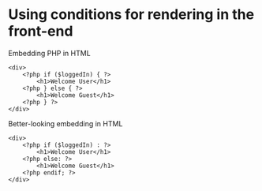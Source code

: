 # Using conditions for rendering in the front-end

Embedding PHP in HTML

    <div>
        <?php if ($loggedIn) { ?>
            <h1>Welcome User</h1> 
        <?php } else { ?>
            <h1>Welcome Guest</h1>
        <?php } ?>
    </div>

Better-looking embedding in HTML

    <div>
        <?php if ($loggedIn) : ?>
            <h1>Welcome User</h1> 
        <?php else: ?>
            <h1>Welcome Guest</h1> 
        <?php endif; ?>
    </div>
